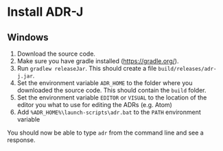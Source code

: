 # Install ADR-J

## Windows

1. Download the source code.
2. Make sure you have gradle installed (https://gradle.org/).
3. Run `gradlew releaseJar`. This should create a file `build/releases/adr-j.jar`.
4. Set the environment variable `ADR_HOME` to the folder where you downloaded the source code. This should contain the `build` folder.
5. Set the environment variable `EDITOR` or `VISUAL` to the location of the editor you what to use for editing the ADRs (e.g. Atom)
6. Add `%ADR_HOME%\launch-scripts\adr.bat` to the `PATH` environment variable

You should now be able to type `adr` from the command line and see a response.
